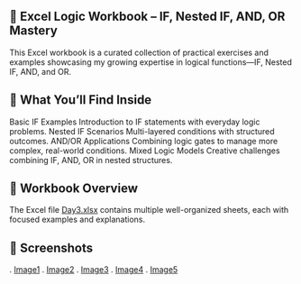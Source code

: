 ## 🧠 Excel Logic Workbook – IF, Nested IF, AND, OR Mastery

This Excel workbook is a curated collection of practical exercises and examples showcasing my growing expertise in logical functions—IF, Nested IF, AND, and OR.

## 🧠 What You’ll Find Inside
Basic IF Examples	Introduction to IF statements with everyday logic problems.
Nested IF Scenarios	Multi-layered conditions with structured outcomes.
AND/OR Applications	Combining logic gates to manage more complex, real-world conditions.
Mixed Logic Models	Creative challenges combining IF, AND, OR in nested structures.

## 📂 Workbook Overview
The Excel file <a href="https://github.com/RishiTiwari7208/Exel-Concept-Implementation/blob/main/Day3/Day3.xlsx">Day3.xlsx</a> contains multiple well-organized sheets, each with focused examples and explanations.

## 📸 Screenshots
 . <a href="https://github.com/RishiTiwari7208/Exel-Concept-Implementation/blob/main/Day3/Image1.png">Image1</a>
 . <a href="https://github.com/RishiTiwari7208/Exel-Concept-Implementation/blob/main/Day3/Image2.png">Image2</a>
 . <a href="https://github.com/RishiTiwari7208/Exel-Concept-Implementation/blob/main/Day3/Image3.png">Image3</a>
 . <a href="https://github.com/RishiTiwari7208/Exel-Concept-Implementation/blob/main/Day3/Image4.png">Image4</a>
 . <a href="https://github.com/RishiTiwari7208/Exel-Concept-Implementation/blob/main/Day3/Image5.png">Image5</a>
